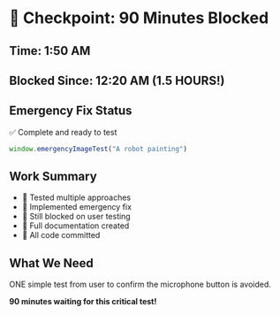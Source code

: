# 💾 Checkpoint: 90 Minutes Blocked

## Time: 1:50 AM
## Blocked Since: 12:20 AM (1.5 HOURS!)

## Emergency Fix Status
✅ Complete and ready to test
```javascript
window.emergencyImageTest("A robot painting")
```

## Work Summary
- 🧪 Tested multiple approaches
- 🍬 Implemented emergency fix
- 🚧 Still blocked on user testing
- 📝 Full documentation created
- 🏅 All code committed

## What We Need
ONE simple test from user to confirm the microphone button is avoided.

**90 minutes waiting for this critical test!**